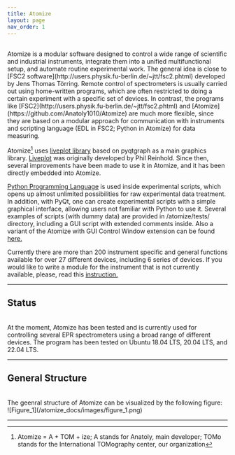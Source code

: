 ```yaml
---
title: Atomize
layout: page
nav_order: 1
---
```

<br/>
Atomize is a modular software designed to control a wide range of scientific and industrial instruments, integrate them into a unified multifunctional setup, and automate routine experimental work. The general idea is close to [FSC2 software](http://users.physik.fu-berlin.de/~jtt/fsc2.phtml) developed by Jens Thomas Törring. Remote control of spectrometers is usually carried out using home-written programs, which are often restricted to doing a certain experiment with a specific set of devices. In contrast, the programs like [FSC2](http://users.physik.fu-berlin.de/~jtt/fsc2.phtml) and [Atomize](https://github.com/Anatoly1010/Atomize) are much more flexible, since they are based on a modular approach for communication with instruments and scripting language (EDL in FSC2; Python in Atomize) for data measuring.

Atomize[^1] uses [liveplot library](https://github.com/PhilReinhold/liveplot) based on pyqtgraph as a main graphics library. [Liveplot](https://github.com/PhilReinhold/liveplot) was originally developed by Phil Reinhold. Since then, several improvements have been made to use it in Atomize, and it has been directly embedded into Atomize.

[Python Programming Language](https://www.python.org/) is used inside experimental scripts, which opens up almost unlimited possibilities for raw experimental data treatment. In addition, with PyQt, one can create experimental scripts with a simple graphical interface, allowing users not familiar with Python to use it. Several examples of scripts (with dummy data) are provided in /atomize/tests/ directory, including a GUI script with extended comments inside. Also a variant of the Atomize with GUI Control Window extension can be found [here.](https://github.com/Anatoly1010/Atomize_NIOCH)<br/>

Currently there are more than 200 instrument specific and general functions available for over 27 different devices, including 6 series of devices. If you would like to write a module for the instrument that is not currently available, please, read this [instruction.](https://github.com/Anatoly1010/Atomize/blob/master/atomize/documentation/writing_modules.md)

---

## Status
<br/>
At the moment, Atomize has been tested and is currently used for controlling several EPR spectrometers using a broad range of different devices. The program has been tested on Ubuntu 18.04 LTS, 20.04 LTS, and 22.04 LTS.


---

## General Structure
<br/>
The geenral structure of Atomize can be visualized by the following figure:<br/>
![Figure_1](/atomize_docs/images/figure_1.png)


---


[^1]: Atomize = A + TOM + ize; A stands for Anatoly, main developer; TOMo stands for the International TOMography center, our organization